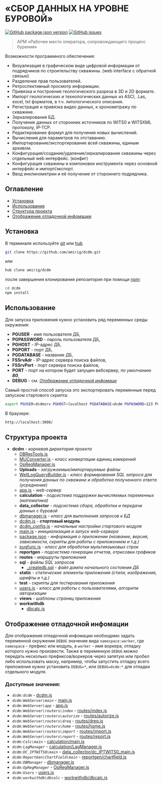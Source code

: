 # «СБОР ДАННЫХ НА УРОВНЕ БУРОВОЙ»
[![GitHub package.json version](https://img.shields.io/github/package-json/v/n19htz/readme-dcdm.svg)](https://github.com/n19htz/readme-dcdm/blob/master/package.json)
[![GitHub issues](https://img.shields.io/github/issues/n19htz/readme-dcdm.svg)](https://github.com/n19htz/readme-dcdm/issues)
> АРМ «Рабочее место оператора, сопровождающего процесс бурения»

Возможности программного обеспечения:
 * Визуализация в графическом виде цифровой информации от подрядчиков по строительству скважины. (web interface c обратной связью)
 * Разделение прав пользователей.
 * Ретроспективный просмотр информации.
 * Привязка и построение геологического разреза в 3D и 2D формате.
 * Импорт геологических и технологических данных из ASCI, .Las, excel, txt форматов, в т.ч. литологического описания.
 * Регистрация и привязка видео данных, к хронометражу по скважине.
 * Зеркалирования БД.
 * Получение данных от сторонних источников по WITS0 и WITSXML протоколу, IP-TCP.
 * Редактирование формул для получения новых вычислений.
 * Вычисления для параметров по отставанию.
 * Импортирование/экспортирование всей скважины, единым архивом.
 * Конфигурация/создание/удаление/зеркалирование скважины через отдельный web интерфейс. (конфиг)
 * Конфигурация скважины и компоновки инструмента через основной интерфейс и импорт/экспорт.
 * Ввод инклинометрии и её получение от стороннего подрядчика.

## Оглавление
- [Установка](#установка)
- [Использование](#использование)
- [Структура проекта](#структура-проекта)
- [Отображение отладочной инфомации](#отображение-отладочной-инфомации)

## Установка
В терминале используйте [git](https://git-scm.com) или [hub](https://hub.github.com)

```bash
git clone https://github.com/amirig/dcdm.git
```
или
```bash
hub clone amirig/dcdm
```
после завершения клонирования репозитория при помощи [npm](https://docs.npmjs.com):

```bash
cd dcdm
npm install
```

## Использование
Для запуска приложения нужно установить ряд переменных среды окружения:
- **PGUSER** - имя пользователя ДБ,
- **PGPASSWORD** - пароль пользователя ДБ,
- **PGHOST** - IP-адрес ДБ,
- **PGPORT** - порт ДБ,
- **PGDATABASE** - название ДБ,
- **FSSrvAdr** - IP-адрес сервера поиска файлов,
- **FSSrvPort** - порт сервера поиска файлов,
- **PORT** - порт на котором будет запущен вебсервер, _по умолчанию **80**_,
- **DEBUG** - см. _[Отображение отладочной инфомаци](#отображение-отладочной-инфомации)_

Самый простой способ запуска это экспортировать переменные перед запуском стартового скрипта:
```bash
export PGUSER=dcdmsrv PGHOST=localhost PGDATABASE=dcdm PGPASWORD=123 PGPORT=5432 PORT=3000 && npm run start
```

В браузере:
```bash
http://localhost:3000/
```

## Структура проекта
- __dcdm__ - _корневая директория проекта_
  - [DBResTools.js](./DBResTools.js)
  - [MUConverter.js](./MUConverter.js) - _класс конвертации единиц измерений_
  - [OpRegManager.js](./OpRegManager.js)
  - __Uploads__ - _загружаемые/импортируемые файлы_
  - [WellLogQueryBuilder.js](./WellLogQueryBuilder.js) - _класс формирования SQL запроса для получения данных по скважине
                                                          и обработка полученного ответа (усреднение)_
  - [app.js](./app.js) - _web-сервер_
  - __calculation__ - _подсистема поддержки вычисляемых переменных (математика)_
  - __data_collector__ - _подсистема сбора, обработки и передачи данных с буровой_
  - [dbmanager.js](./dbmanager.js) - _класс для выполнения запросов к БД_
  - [dcdm.js](./dcdm.js) - _**стартовый модуль**_
  - [dcdm_config.js](./dcdm_config.js) - _начальные настройки стартового модуля_
  - [main.js](./main.js) - _инициализация и запуск web-сервера_
  - [package.json](./package.json) - _информация о приложении (название, версия, 
                                      зависимости, скрипты для работы с приложением и т.д.)_
  - [pugfunc.js](./pugfunc.js) - _класс для обработки мультиязыковых строк_
  - __reportgen__ - _подсистема генерации отчетов, отрисовки графиков_
  - __routes__ - _маршруты приложения_
  - __sql__ - _файлы SQL запросов_
    - [_createdb.sql](./sql/_createdb.sql) - _файл дампа начального состояния ДБ_
  - __static__ - _статические элементы приложения (стили, изображения, шрифты и т.д.)_
  - __test__ - _скрипты для тестирования приложения_
  - [users.js](./users.js) - _класс для работы с пользователями, алгоритм авторизации_
  - __views__ - _шаблоны страниц приложения_
  - __workwithdb__
    - [dbcalc.js](./workwithdb/dbcalc.js)

## Отображение отладочной инфомации
Для отображения отладочной инфомации необходимо задать 
переменной окружения `DEBUG` значение вида `namespace:worker`, где `namespace` - 
префикс или модуль, a `worker` - имя воркера, отладку которого нужно произвести. Также в переменную `DEBUG` можно передать 
несколько префиксов/воркеров
через запятую или пробел либо использовать маску, например, чтобы запустить отладку всего приложения
нужно установить `DEBUG=*`, или `DEBUG=dcdm:*` для отладки отдельного модуля.

### Доступные значения:
- _`dcdm:dcdm`_ -  [dcdm.js](./dcdm.js)
- _`dcdm:WebServer\main`_ -  [main.js](./main.js)
- _`dcdm:WebServer\app`_ -  [app.js](./app.js)
- _`dcdm:WebServer\routers\index`_ -  [routes/index.js](./routes/index.js)
- _`dcdm:WebServer\routers\autorize`_ -  [routes/autorize.js](./routes/autorize.js)
- _`dcdm:WebServer\routers\dreq`_ -  [routes/dreq.js](./routes/dreq.js)
- _`dcdm:WebServer\routers\home`_ -  [routes/home.js](./routes/home.js)
- _`dcdm:WebServer\routers\import`_ -  [routes/import.js](./routes/import.js)
- _`dcdm:WebServer\routers\report`_ -  [routes/report.js](./routes/report.js)
- _`dcdm:Calc\main`_ -  [calculation/main.js](./calculation/main.js)
- _`dcdm:LagManager`_ -  [calculation/LagManager.js](./calculation/LagManager.js)
- _`dcdm:DC_IPTWITS0\main`_ -  [data_collector/dc_IPTWITS0_main.js](./data_collector/dc_IPTWITS0_main.js)
- _`dcdm:ReportGen\ChartField\main`_ -  [reportgen/chartfield.js](./reportgen/chartfield.js)
- _`dcdm:DBManager`_ -  [dbmanager.js](./dbmanager.js)
- _`dcdm:OpRegManager`_ -  [OpRegManager.js](./OpRegManager.js)
- _`dcdm:Users`_ -  [users.js](./users.js)
- _`dcdm:workwithdb\dbcalc`_ -  [workwithdb/dbcalc.js](./workwithdb/dbcalc.js)
